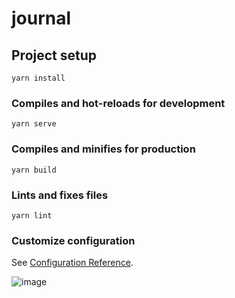 # journal

## Project setup

```
yarn install
```

### Compiles and hot-reloads for development

```
yarn serve
```

### Compiles and minifies for production

```
yarn build
```

### Lints and fixes files

```
yarn lint
```

### Customize configuration

See [Configuration Reference](https://cli.vuejs.org/config/).

![image](https://user-images.githubusercontent.com/68359132/140005384-1bdece1c-cd73-44d1-a1f1-fe43481dedd9.png)

